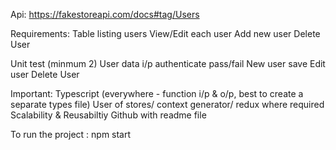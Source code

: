 Api: https://fakestoreapi.com/docs#tag/Users

Requirements:
Table listing users
View/Edit each user
Add new user
Delete User

Unit test (minmum 2)
User data i/p authenticate pass/fail
New user save
Edit user
Delete User

Important:
Typescript (everywhere - function i/p & o/p, best to create a separate types file)
User of stores/ context generator/ redux where required
Scalability & Reusabiltiy
Github with readme file


To run the project : npm start 